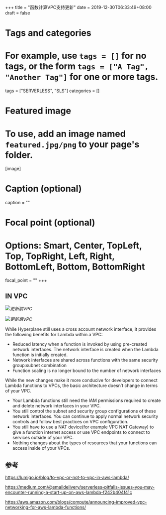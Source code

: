+++
title = "函数计算VPC支持更新"
date = 2019-12-30T06:33:49+08:00
draft = false

# Tags and categories
# For example, use `tags = []` for no tags, or the form `tags = ["A Tag", "Another Tag"]` for one or more tags.
tags = ["SERVERLESS", "SLS"]
categories = []

# Featured image
# To use, add an image named `featured.jpg/png` to your page's folder. 
[image]
  # Caption (optional)
  caption = ""

  # Focal point (optional)
  # Options: Smart, Center, TopLeft, Top, TopRight, Left, Right, BottomLeft, Bottom, BottomRight
  focal_point = ""
+++

## IN VPC


![](/img/post/lambda-vpc.png)*更新前VPC*



![](/img/post/lambda-vpc-nat.png)*更新后VPC*


While Hyperplane still uses a cross account network interface, it provides the following benefits for Lambda within a VPC:

- Reduced latency when a function is invoked by using pre-created network interfaces. The network interface is created when the Lambda function is initially created.
- Network interfaces are shared across functions with the same security group:subnet combination
- Function scaling is no longer bound to the number of network interfaces


While the new changes make it more conducive for developers to connect Lambda functions to VPCs, the basic architecture doesn’t change in terms of your VPC.

- Your Lambda functions still need the IAM permissions required to create and delete network interfaces in your VPC.
- You still control the subnet and security group configurations of these network interfaces. You can continue to apply normal network security controls and follow best practices on VPC configuration.
- You still have to use a NAT device(for example VPC NAT Gateway) to give a function internet access or use VPC endpoints to connect to services outside of your VPC.
- Nothing changes about the types of resources that your functions can access inside of your VPCs.


## 参考

https://lumigo.io/blog/to-vpc-or-not-to-vpc-in-aws-lambda/

https://medium.com/@emaildelivery/serverless-pitfalls-issues-you-may-encounter-running-a-start-up-on-aws-lambda-f242b404f41c

https://aws.amazon.com/blogs/compute/announcing-improved-vpc-networking-for-aws-lambda-functions/